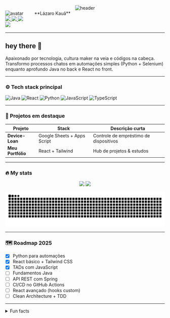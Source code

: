 <!-- HEADER / BANNER -->
<div align="center">
  <img src="https://capsule-render.vercel.app/api?type=waving&height=180&color=0:03001C,100:5B8FB9&text=L%C3%A1zaro%20Kau%C3%A3&fontColor=FFFFFF&fontSize=45&fontAlignY=35&desc=Full%20Stack%20Dev&descAlignY=60" alt="header" />
</div>

<!-- AVATAR + NOME CURTO -->
<img align="left" width="80" src="https://avatars.githubusercontent.com/u/132157522?v=4" alt="avatar" />
&nbsp;&nbsp;&nbsp;**Lázaro Kauã**

<br clear="both"/>

<!-- SOCIALS -->
<div align="left">
  <a href="https://www.linkedin.com/in/lazarokaua/" target="_blank">
    <img src="https://img.shields.io/static/v1?message=LinkedIn&logo=linkedin&label=&color=0077B5&logoColor=white&labelColor=&style=for-the-badge" height="25" />
  </a>
  <a href="https://www.youtube.com/@LazaroKaua7" target="_blank">
    <img src="https://img.shields.io/static/v1?message=YouTube&logo=youtube&label=&color=FF0000&logoColor=white&labelColor=&style=for-the-badge" height="25" />
  </a>
  <a href="https://mail.google.com/mail/?view=cm&to=lazarokaua22@gmail.com" target="_blank">
    <img src="https://img.shields.io/static/v1?message=Gmail&logo=gmail&label=&color=D14836&logoColor=white&labelColor=&style=for-the-badge" height="25" />
  </a>
</div>

<!-- VISITOR COUNTER -->
<div align="left">
  <img src="https://visitor-badge.laobi.icu/badge?page_id=Lazarokaua.Lazarokaua" />
</div>

---

## hey there 👋

Apaixonado por tecnologia, cultura maker na veia e códigos na cabeça.  
Transformo processos chatos em automações simples (Python + Selenium) enquanto aprofundo Java no back e React no front.

---

### ⚙️ Tech stack principal
![Java](https://img.shields.io/badge/Java-301E67?style=for-the-badge&logo=openjdk&logoColor=white)
![React](https://img.shields.io/badge/React-5B8FB9?style=for-the-badge&logo=react&logoColor=white)
![Python](https://img.shields.io/badge/Python-B6EADA?style=for-the-badge&logo=python&logoColor=03001C)
![JavaScript](https://img.shields.io/badge/JavaScript-F7DF1E?style=for-the-badge&logo=javascript&logoColor=03001C)
![TypeScript](https://img.shields.io/badge/TypeScript-03001C?style=for-the-badge&logo=typescript&logoColor=B6EADA)

---

### 🚀 Projetos em destaque
| Projeto | Stack | Descrição curta |
|---------|-------|-----------------|
| **Device-Loan** | Google Sheets + Apps Script | Controle de empréstimo de dispositivos |
| **Meu Portfólio** | React + Tailwind | Hub de projetos & estudos |

---

### 🔥 My stats
<p align="center">
  <img src="https://github-readme-stats.vercel.app/api?username=Lazarokaua&show_icons=true&theme=github_dark&title_color=5B8FB9&icon_color=B6EADA&text_color=FFFFFF&bg_color=03001C" height="170" />
  <img src="https://streak-stats.demolab.com?user=Lazarokaua&theme=dark&hide_border=false&border_radius=5" height="170" />
</p>

<!-- SNAKE ANIMATION -->
<p align="center">
  <img src="https://raw.githubusercontent.com/Lazarokaua/Lazarokaua/output/snake.svg" alt="Snake animation" />
</p>

---

### 🗺️ Roadmap 2025
- [x] Python para automações  
- [x] React básico + Tailwind CSS  
- [x] TADs com JavaScript  
- [ ] Fundamentos Java  
- [ ] API REST com Spring  
- [ ] CI/CD no GitHub Actions  
- [ ] React avançado (hooks custom)  
- [ ] Clean Architecture + TDD  

---

<details>
  <summary>Fun facts</summary>

  * Team dark-theme forever  
  * Live long and code 🖖  
    <br><img src="images/spock.gif" width="80" alt="Spock gif" />
  * Drum pra resetar a mente  
  * Frase preferida: **“Faça do silêncio o seu mais alto esbravejar. - Lázaro Kauã”**
</details>
